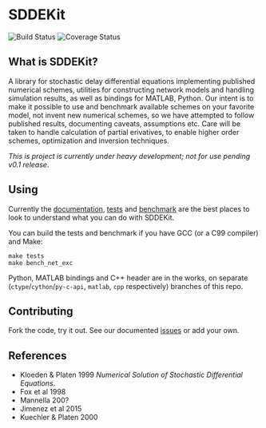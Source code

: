 # SDDEKit 

![Build Status](https://travis-ci.org/maedoc/sddekit.svg?branch=master)
![Coverage Status](https://coveralls.io/repos/github/maedoc/sddekit/badge.svg?branch=master)

## What is SDDEKit?

A library for stochastic delay differential equations implementing published
numerical schemes, utilities for constructing network models and handling
simulation results, as well as bindings for MATLAB, Python.  Our intent is
to make it possible to use and benchmark available schemes on your favorite
model, not invent new numerical schemes, so we have attempted to follow
published results, documenting caveats, assumptions etc. Care will be taken to
handle calculation of partial erivatives, to enable higher order schemes,
optimization and inversion techniques.

*This is project is currently under heavy development; not for use pending v0.1 release*.

## Using

Currently the [documentation](https://maedoc.github.io/sddekit),
[tests](tests) and [benchmark](bench/bench_net_exc.c) are the best places 
to look to understand what you can do with SDDEKit.

You can build the tests and benchmark if you have GCC (or a C99 compiler) and Make:

```
make tests
make bench_net_exc 
```

Python, MATLAB bindings and C++ header are in the works, on separate 
(`ctype`/`cython`/`py-c-api`, `matlab`, `cpp` respectively) branches of
this repo.

## Contributing

Fork the code, try it out. See our documented [issues](issues) or
add your own.

## References

- Kloeden & Platen 1999 *Numerical Solution of Stochastic Differential Equations*.
- Fox et al 1998
- Mannella 200?
- Jimenez et al 2015
- Kuechler & Platen 2000
